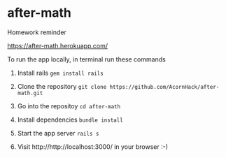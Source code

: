# after-math
Homework reminder

https://after-math.herokuapp.com/

To run the app locally, in terminal run these commands

1) Install rails
`gem install rails`

2) Clone the repository
`git clone https://github.com/AcornHack/after-math.git`

3) Go into the repositoy
`cd after-math`

3) Install dependencies
`bundle install`

4) Start the app server
`rails s`

5) Visit http://http://localhost:3000/ in your browser :-)


